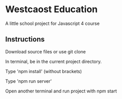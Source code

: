 # Westcaost Education

A little school project for Javascript 4 course

## Instructions

Download source files or use git clone <url-repo>

In terminal, be in the current project directory.

Type 'npm install' (without brackets)

Type 'npm run server'

Open another terminal and run project with npm start